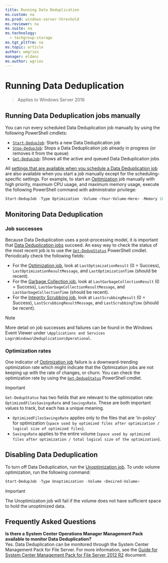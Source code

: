 ```yaml
---
title: Running Data Deduplication
ms.custom: na
ms.prod: windows-server-threshold
ms.reviewer: na
ms.suite: na
ms.technology:
  - techgroup-storage
ms.tgt_pltfrm: na
ms.topic: article
author: wmgries
manager: eldenc
ms.author: wgries
---
```


# Running Data Deduplication
> Applies to Windows Server 2016

## <a id="running-dedup-jobs-manually"></a>Running Data Deduplication jobs manually
You can run every scheduled Data Deduplication job manually by using the following PowerShell cmdlets:
* [`Start-DedupJob`](https://technet.microsoft.com/library/hh848442.aspx): Starts a new Data Deduplication job
* [`Stop-DedupJob`](https://technet.microsoft.com/library/hh848439.aspx): Stops a Data Deduplication job already in progress (or removes it from the queue)
* [`Get-DedupJob`](https://technet.microsoft.com/library/hh848452.aspx): Shows all the active and queued Data Deduplication jobs

All [settings that are available when you schedule a Data Deduplication job](advanced-settings.md#modifying-job-schedules-available-settings) are also available when you start a job manually except for the scheduling-specific settings. For example, to start an [Optimization](understand.md#job-info-optimization) job manually with high priority, maximum CPU usage, and maximum memory usage, execute the following PowerShell command with administrator privilege:

```PowerShell
Start-DedupJob -Type Optimization -Volume <Your-Volume-Here> -Memory 100 -Cores 100 -Priority High
```

## <a id="monitoring-dedup"></a>Monitoring Data Deduplication
### <a id="monitoring-dedup-job-successes"></a>Job successes
Because Data Deduplication uses a post-processing model, it is important that [Data Deduplication jobs](understand.md#job-info) succeed. An easy way to check the status of the most recent job is to use the [`Get-DedupStatus`](https://technet.microsoft.com/library/hh848437.aspx) PowerShell cmdlet. Periodically check the following fields:

* For the [Optimization job](understand.md#job-info-optimization), look at `LastOptimizationResult` (0 = Success), `LastOptimizationResultMessage`, and `LastOptimizationTime` (should be recent).
* For the [Garbage Collection job](understand.md#job-info-gc), look at `LastGarbageCollectionResult` (0 = Success), `LastGarbageCollectionResultMessage`, and `LastGarbageCollectionTime` (should be recent).
* For the [Integrity Scrubbing job](understand.md#job-info-scrubbing), look at `LastScrubbingResult` (0 = Success), `LastScrubbingResultMessage`, and `LastScrubbingTime` (should be recent).

> [!Note]  
> More detail on job successes and failures can be found in the Windows Event Viewer under `\Applications and Services Logs\Windows\Deduplication\Operational`.

### <a id="monitoring-dedup-optimization-rates"></a>Optimization rates
One indicator of [Optimization job](understand.md#job-info-optimization) failure is a downward-trending optimization rate which might indicate that the Optimization jobs are not keeping up with the rate of changes, or churn. You can check the optimization rate by using the [`Get-DedupStatus`](https://technet.microsoft.com/library/hh848437.aspx) PowerShell cmdlet.

> [!Important]  
> `Get-DedupStatus` has two fields that are relevant to the optimization rate: `OptimizedFilesSavingsRate` and `SavingsRate`. These are both important values to track, but each has a unique meaning.
- `OptimizedFilesSavingsRate` applies only to the files that are 'in-policy' for optimization (`space used by optimized files after optimization / logical size of optimized files`).
- `SavingsRate` applies to the entire volume (`space used by optimized files after optimization / total logical size of the optimization`).

## <a id="disabling-dedup"></a>Disabling Data Deduplication
To turn off Data Deduplication, run the [Unoptimization job](understand.md#job-info-unoptimization). To undo volume optimization, run the following command:

```PowerShell
Start-DedupJob -Type Unoptimization -Volume <Desired-Volume>
```

> [!Important]  
> The Unoptimization job will fail if the volume does not have sufficient space to hold the unoptimized data.

## <a id="faq"></a>Frequently Asked Questions
**Is there a System Center Operations Manager Management Pack available to monitor Data Deduplication?**  
Yes. Data Deduplication can be monitored through the System Center Management Pack for File Server. For more information, see the  [Guide for System Center Management Pack for File Server 2012 R2](http://download.microsoft.com/download/6/F/7/6F7A33B9-9383-48ED-9252-23C2C8AD1BDA/MPGuide_FileServer2012R2.doc) document.
